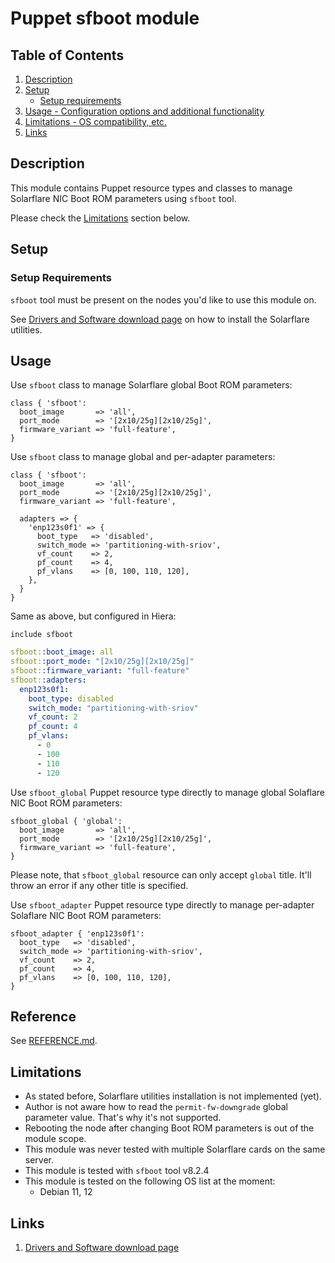 # Puppet sfboot module

## Table of Contents

1. [Description](#description)
1. [Setup](#setup)
    * [Setup requirements](#setup-requirements)
1. [Usage - Configuration options and additional functionality](#usage)
1. [Limitations - OS compatibility, etc.](#limitations)
1. [Links](#limitations)

## Description

This module contains Puppet resource types and classes to manage
Solarflare NIC Boot ROM parameters using `sfboot` tool.

Please check the [Limitations](#limitations) section below.

## Setup

### Setup Requirements

`sfboot` tool must be present on the nodes you'd like to use this module on.

See [Drivers and Software download page](https://www.xilinx.com/support/download/nic-software-and-drivers.html#drivers-software)
on how to install the Solarflare utilities.

## Usage

Use `sfboot` class to manage Solarflare global Boot ROM parameters:

```puppet
class { 'sfboot':
  boot_image       => 'all',
  port_mode        => '[2x10/25g][2x10/25g]',
  firmware_variant => 'full-feature',
}
```

Use `sfboot` class to manage global and per-adapter parameters:

```puppet
class { 'sfboot':
  boot_image       => 'all',
  port_mode        => '[2x10/25g][2x10/25g]',
  firmware_variant => 'full-feature',

  adapters => {
    'enp123s0f1' => {
      boot_type   => 'disabled',
      switch_mode => 'partitioning-with-sriov',
      vf_count    => 2,
      pf_count    => 4,
      pf_vlans    => [0, 100, 110, 120],
    },
  }
}
```

Same as above, but configured in Hiera:

```puppet
include sfboot
```

```yaml
sfboot::boot_image: all
sfboot::port_mode: "[2x10/25g][2x10/25g]"
sfboot::firmware_variant: "full-feature"
sfboot::adapters:
  enp123s0f1:
    boot_type: disabled
    switch_mode: "partitioning-with-sriov"
    vf_count: 2
    pf_count: 4
    pf_vlans:
      - 0
      - 100
      - 110
      - 120
```

Use `sfboot_global` Puppet resource type directly to manage global Solaflare
NIC Boot ROM parameters:

```puppet
sfboot_global { 'global':
  boot_image       => 'all',
  port_mode        => '[2x10/25g][2x10/25g]',
  firmware_variant => 'full-feature',
}
```

Please note, that `sfboot_global` resource can only accept `global` title.
It'll throw an error if any other title is specified.

Use `sfboot_adapter` Puppet resource type directly to manage per-adapter
Solaflare NIC Boot ROM parameters:

```puppet
sfboot_adapter { 'enp123s0f1':
  boot_type   => 'disabled',
  switch_mode => 'partitioning-with-sriov',
  vf_count    => 2,
  pf_count    => 4,
  pf_vlans    => [0, 100, 110, 120],
}
```

## Reference

See [REFERENCE.md](https://github.com/jay7x/puppet-sfboot/blob/main/REFERENCE.md).

## Limitations

* As stated before, Solarflare utilities installation is not implemented (yet).
* Author is not aware how to read the `permit-fw-downgrade` global parameter
  value. That's why it's not supported.
* Rebooting the node after changing Boot ROM parameters is out of the module
  scope.
* This module was never tested with multiple Solarflare cards on the same
  server.
* This module is tested with `sfboot` tool v8.2.4
* This module is tested on the following OS list at the moment:
  * Debian 11, 12

## Links

1. [Drivers and Software download page](https://www.xilinx.com/support/download/nic-software-and-drivers.html#drivers-software)
